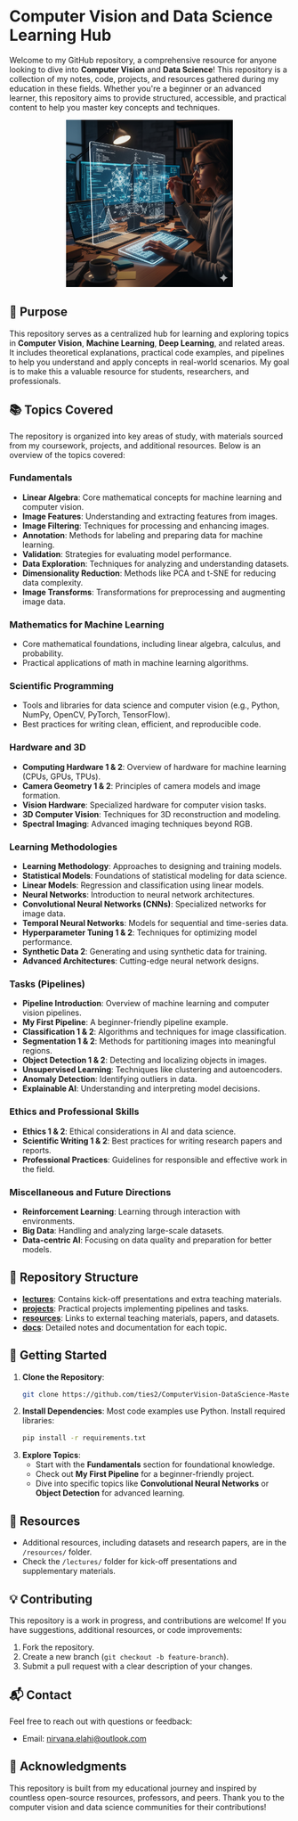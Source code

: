 # Computer Vision and Data Science Learning Hub

Welcome to my GitHub repository, a comprehensive resource for anyone looking to dive into **Computer Vision** and **Data Science**! This repository is a collection of my notes, code, projects, and resources gathered during my education in these fields. Whether you're a beginner or an advanced learner, this repository aims to provide structured, accessible, and practical content to help you master key concepts and techniques.


<p align="center">
  <img src="https://github.com/ties2/ComputerVision-DataScience-Master/blob/main/CV.png" alt="Computer Vision Logo" width="300" />
</p>


## 🎯 Purpose
This repository serves as a centralized hub for learning and exploring topics in **Computer Vision**, **Machine Learning**, **Deep Learning**, and related areas. It includes theoretical explanations, practical code examples, and pipelines to help you understand and apply concepts in real-world scenarios. My goal is to make this a valuable resource for students, researchers, and professionals.

## 📚 Topics Covered
The repository is organized into key areas of study, with materials sourced from my coursework, projects, and additional resources. Below is an overview of the topics covered:

### Fundamentals
- **Linear Algebra**: Core mathematical concepts for machine learning and computer vision.
- **Image Features**: Understanding and extracting features from images.
- **Image Filtering**: Techniques for processing and enhancing images.
- **Annotation**: Methods for labeling and preparing data for machine learning.
- **Validation**: Strategies for evaluating model performance.
- **Data Exploration**: Techniques for analyzing and understanding datasets.
- **Dimensionality Reduction**: Methods like PCA and t-SNE for reducing data complexity.
- **Image Transforms**: Transformations for preprocessing and augmenting image data.

### Mathematics for Machine Learning
- Core mathematical foundations, including linear algebra, calculus, and probability.
- Practical applications of math in machine learning algorithms.

### Scientific Programming
- Tools and libraries for data science and computer vision (e.g., Python, NumPy, OpenCV, PyTorch, TensorFlow).
- Best practices for writing clean, efficient, and reproducible code.

### Hardware and 3D
- **Computing Hardware 1 & 2**: Overview of hardware for machine learning (CPUs, GPUs, TPUs).
- **Camera Geometry 1 & 2**: Principles of camera models and image formation.
- **Vision Hardware**: Specialized hardware for computer vision tasks.
- **3D Computer Vision**: Techniques for 3D reconstruction and modeling.
- **Spectral Imaging**: Advanced imaging techniques beyond RGB.

### Learning Methodologies
- **Learning Methodology**: Approaches to designing and training models.
- **Statistical Models**: Foundations of statistical modeling for data science.
- **Linear Models**: Regression and classification using linear models.
- **Neural Networks**: Introduction to neural network architectures.
- **Convolutional Neural Networks (CNNs)**: Specialized networks for image data.
- **Temporal Neural Networks**: Models for sequential and time-series data.
- **Hyperparameter Tuning 1 & 2**: Techniques for optimizing model performance.
- **Synthetic Data 2**: Generating and using synthetic data for training.
- **Advanced Architectures**: Cutting-edge neural network designs.

### Tasks (Pipelines)
- **Pipeline Introduction**: Overview of machine learning and computer vision pipelines.
- **My First Pipeline**: A beginner-friendly pipeline example.
- **Classification 1 & 2**: Algorithms and techniques for image classification.
- **Segmentation 1 & 2**: Methods for partitioning images into meaningful regions.
- **Object Detection 1 & 2**: Detecting and localizing objects in images.
- **Unsupervised Learning**: Techniques like clustering and autoencoders.
- **Anomaly Detection**: Identifying outliers in data.
- **Explainable AI**: Understanding and interpreting model decisions.

### Ethics and Professional Skills
- **Ethics 1 & 2**: Ethical considerations in AI and data science.
- **Scientific Writing 1 & 2**: Best practices for writing research papers and reports.
- **Professional Practices**: Guidelines for responsible and effective work in the field.

### Miscellaneous and Future Directions
- **Reinforcement Learning**: Learning through interaction with environments.
- **Big Data**: Handling and analyzing large-scale datasets.
- **Data-centric AI**: Focusing on data quality and preparation for better models.

## 📂 Repository Structure
- **[lectures](https://github.com/ties2/ComputerVision-DataScience-Master/tree/main/lectures)**: Contains kick-off presentations and extra teaching materials.
- **[projects](https://github.com/ties2/ComputerVision-DataScience-Master/tree/main/project)**: Practical projects implementing pipelines and tasks.
- **[resources](https://github.com/ties2/ComputerVision-DataScience-Master/tree/main/resources)**: Links to external teaching materials, papers, and datasets.
- **[docs](https://github.com/ties2/ComputerVision-DataScience-Master/tree/main/docs)**: Detailed notes and documentation for each topic.

## 🚀 Getting Started
1. **Clone the Repository**:
   ```bash
   git clone https://github.com/ties2/ComputerVision-DataScience-Master.git
   ```
2. **Install Dependencies**:
   Most code examples use Python. Install required libraries:
   ```bash
   pip install -r requirements.txt
   ```
3. **Explore Topics**:
   - Start with the **Fundamentals** section for foundational knowledge.
   - Check out **My First Pipeline** for a beginner-friendly project.
   - Dive into specific topics like **Convolutional Neural Networks** or **Object Detection** for advanced learning.

## 🔗 Resources
- Additional resources, including datasets and research papers, are in the `/resources/` folder.
- Check the `/lectures/` folder for kick-off presentations and supplementary materials.

## 💡 Contributing
This repository is a work in progress, and contributions are welcome! If you have suggestions, additional resources, or code improvements:
1. Fork the repository.
2. Create a new branch (`git checkout -b feature-branch`).
3. Submit a pull request with a clear description of your changes.

## 📬 Contact
Feel free to reach out with questions or feedback:
- Email: [nirvana.elahi@outlook.com](mailto:nirvana.elahi@outlook.com)

## 🙏 Acknowledgments
This repository is built from my educational journey and inspired by countless open-source resources, professors, and peers. Thank you to the computer vision and data science communities for their contributions!
